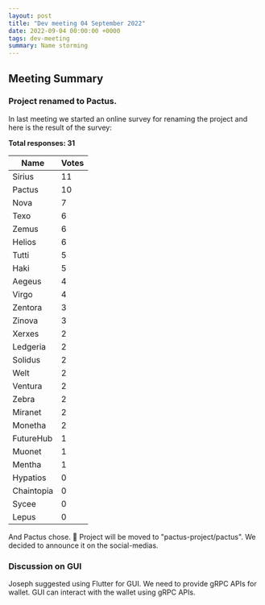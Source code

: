 ```yaml
---
layout: post
title: "Dev meeting 04 September 2022"
date: 2022-09-04 00:00:00 +0000
tags: dev-meeting
summary: Name storming
---
```


## Meeting Summary

### Project renamed to Pactus.

In last meeting we started an online survey for renaming the project and here is the result of the survey:

**Total responses: 31**

| Name       | Votes |
| ---------- | ----- |
| Sirius     | 11    |
| Pactus     | 10    |
| Nova       | 7     |
| Texo       | 6     |
| Zemus      | 6     |
| Helios     | 6     |
| Tutti      | 5     |
| Haki       | 5     |
| Aegeus     | 4     |
| Virgo      | 4     |
| Zentora    | 3     |
| Zinova     | 3     |
| Xerxes     | 2     |
| Ledgeria   | 2     |
| Solidus    | 2     |
| Welt       | 2     |
| Ventura    | 2     |
| Zebra      | 2     |
| Miranet    | 2     |
| Monetha    | 2     |
| FutureHub  | 1     |
| Muonet     | 1     |
| Mentha     | 1     |
| Hypatios   | 0     |
| Chaintopia | 0     |
| Sycee      | 0     |
| Lepus      | 0     |

And Pactus chose. 🎉 Project will be moved to "pactus-project/pactus".
We decided to announce it on the social-medias.

### Discussion on GUI

Joseph suggested using Flutter for GUI.
We need to provide gRPC APIs for wallet. GUI can interact with the wallet using gRPC APIs.
